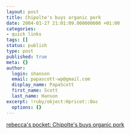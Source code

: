 ```yaml
---
layout: post
title: Chipolte's buys organic pork
date: 2004-01-27 21:01:09.000000000 +01:00
categories:
- quick links
tags: []
status: publish
type: post
published: true
meta: {}
author:
  login: shanson
  email: papascott-wp@gmail.com
  display_name: PapaScott
  first_name: Scott
  last_name: Hanson
excerpt: !ruby/object:Hpricot::Doc
  options: {}
---
```

<p><a title="Chipolte's is 90% owned by McDonald's" href="http://www.rebeccablood.net/archive/2004/01.html#27organic">rebecca's pocket: Chipolte's buys organic pork</a></p>
